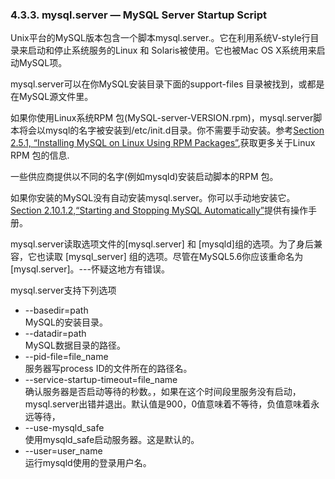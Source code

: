 ### 4.3.3. mysql.server — MySQL Server Startup Script

Unix平台的MySQL版本包含一个脚本mysql.server.。它在利用系统V-style行目录来启动和停止系统服务的Linux 和 Solaris被使用。它也被Mac OS X系统用来启动MySQL项。

mysql.server可以在你MySQL安装目录下面的support-files 目录被找到，或都是在MySQL源文件里。

如果你使用Linux系统RPM 包(MySQL-server-VERSION.rpm)，mysql.server脚本将会以mysql的名字被安装到/etc/init.d目录。你不需要手动安装。参考[Section 2.5.1, “Installing MySQL on Linux Using RPM Packages”][02.05.01],获取更多关于Linux RPM 包的信息.

一些供应商提供以不同的名字(例如mysqld)安装启动脚本的RPM 包。

如果你安装的MySQL没有自动安装mysql.server。你可以手动地安装它。[Section 2.10.1.2,“Starting and Stopping MySQL Automatically”][02.10.01.02]提供有操作手册。

mysql.server读取选项文件的[mysql.server] 和 [mysqld]组的选项。为了身后兼容，它也读取 [mysql_server] 组的选项。尽管在MySQL5.6你应该重命名为[mysql.server]。---怀疑这地方有错误。

mysql.server支持下列选项

* --basedir=path  
MySQL的安装目录。
* --datadir=path  
MySQL数据目录的路径。
* --pid-file=file_name  
服务器写process ID的文件所在的路径名。
* --service-startup-timeout=file_name  
确认服务器是否启动等待的秒数。，如果在这个时间段里服务没有启动，mysql.server出错并退出。默认值是900，0值意味着不等待，负值意味着永远等待，
* --use-mysqld_safe  
使用mysqld_safe启动服务器。这是默认的。
* --user=user_name  
运行mysqld使用的登录用户名。

[02.05.01]:./Chapter_02/02.05.01_Installing_MySQL_on_Linux_Using_RPM_Packages.md
[02.10.01.02]:./Chapter_02/02.10.01.02_Starting_and_Stopping_MySQL_Automatically.md






















